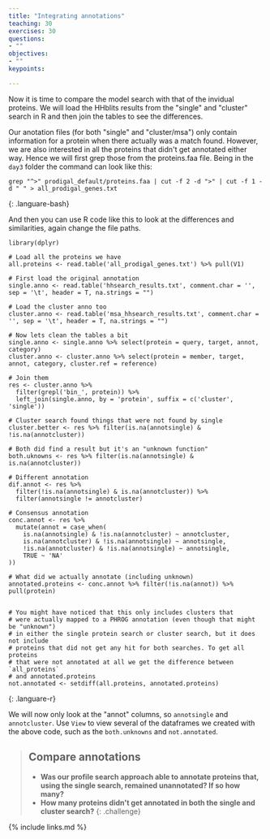 ```yaml
---
title: "Integrating annotations"
teaching: 30
exercises: 30
questions:
- ""
objectives:
- ""
keypoints:

---
```


Now it is time to compare the model search with that of the invidual proteins. We will load the HHblits results from the "single" and "cluster" search in R and then join the tables to see the differences. 

Our anotation files (for both "single" and "cluster/msa") only contain information for a protein when there actually was a match found. However, we are also interested in all the proteins that didn't get annotated either way. Hence we will first grep those from the proteins.faa file. Being in the `day3` folder the command can look like this:

~~~
grep "^>" prodigal_default/proteins.faa | cut -f 2 -d ">" | cut -f 1 -d " " > all_prodigal_genes.txt
~~~
{: .languare-bash}


And then you can use R code like this to look at the differences and similarities, again change the file paths.

~~~
library(dplyr)

# Load all the proteins we have
all.proteins <- read.table('all_prodigal_genes.txt') %>% pull(V1)

# First load the original annotation
single.anno <- read.table('hhsearch_results.txt', comment.char = '', sep = '\t', header = T, na.strings = "")

# Load the cluster anno too
cluster.anno <- read.table('msa_hhsearch_results.txt', comment.char = '', sep = '\t', header = T, na.strings = "")

# Now lets clean the tables a bit 
single.anno <- single.anno %>% select(protein = query, target, annot, category)
cluster.anno <- cluster.anno %>% select(protein = member, target, annot, category, cluster.ref = reference)

# Join them
res <- cluster.anno %>% 
  filter(grepl('bin_', protein)) %>% 
  left_join(single.anno, by = 'protein', suffix = c('cluster', 'single')) 

# Cluster search found things that were not found by single
cluster.better <- res %>% filter(is.na(annotsingle) & !is.na(annotcluster))

# Both did find a result but it's an "unknown function"
both.uknowns <- res %>% filter(is.na(annotsingle) & is.na(annotcluster))

# Different annotation
dif.annot <- res %>%
  filter(!is.na(annotsingle) & is.na(annotcluster)) %>%
  filter(annotsingle != annotcluster)

# Consensus annotation
conc.annot <- res %>% 
  mutate(annot = case_when(
    is.na(annotsingle) & !is.na(annotcluster) ~ annotcluster,
    is.na(annotcluster) & !is.na(annotsingle) ~ annotsingle,
    !is.na(annotcluster) & !is.na(annotsingle) ~ annotsingle,
    TRUE ~ 'NA'
))

# What did we actually annotate (including unknown)
annotated.proteins <- conc.annot %>% filter(!is.na(annot)) %>% pull(protein)


# You might have noticed that this only includes clusters that
# were actually mapped to a PHROG annotation (even though that might be "unknown")
# in either the single protein search or cluster search, but it does not include
# proteins that did not get any hit for both searches. To get all proteins
# that were not annotated at all we get the difference between `all_proteins`
# and annotated.proteins
not.annotated <- setdiff(all.proteins, annotated.proteins)
~~~
{: .languare-r}

We will now only look at the "annot" columns, so `annotsingle` and `annotcluster`. Use `View` to view several of the dataframes we created with the above code, such as the `both.unknowns` and `not.annotated`.

> ## Compare annotations
> - __Was our profile search approach able to annotate proteins that, using the single search, remained unannotated? If so how many?__
> - __How many proteins didn't get annotated in both the single and cluster search?__
{: .challenge}


{% include links.md %}

